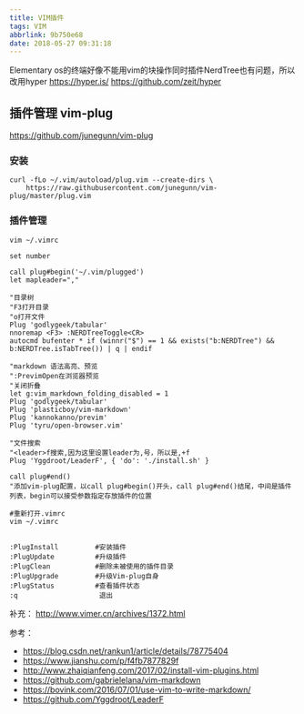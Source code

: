 ```yaml
---
title: VIM插件
tags: VIM
abbrlink: 9b750e68
date: 2018-05-27 09:31:18
---
```


Elementary os的终端好像不能用vim的块操作同时插件NerdTree也有问题，所以改用hyper
https://hyper.is/
https://github.com/zeit/hyper




## 插件管理 vim-plug
https://github.com/junegunn/vim-plug

### 安装
```
curl -fLo ~/.vim/autoload/plug.vim --create-dirs \
    https://raw.githubusercontent.com/junegunn/vim-plug/master/plug.vim
```


### 插件管理
```
vim ~/.vimrc
```

```
set number

call plug#begin('~/.vim/plugged')
let mapleader=","

"目录树
"F3打开目录
"o打开文件
Plug 'godlygeek/tabular'
nnoremap <F3> :NERDTreeToggle<CR>
autocmd bufenter * if (winnr("$") == 1 && exists("b:NERDTree") && b:NERDTree.isTabTree()) | q | endif

"markdown 语法高亮、预览
":PrevimOpen在浏览器预览
"关闭折叠
let g:vim_markdown_folding_disabled = 1
Plug 'godlygeek/tabular'
Plug 'plasticboy/vim-markdown'
Plug 'kannokanno/previm'
Plug 'tyru/open-browser.vim'

"文件搜索
"<leader>f搜索,因为这里设置leader为,号，所以是,+f
Plug 'Yggdroot/LeaderF', { 'do': './install.sh' }

call plug#end()
"添加vim-plug配置，以call plug#begin()开头，call plug#end()结尾，中间是插件列表，begin可以接受参数指定存放插件的位置
```
```
#重新打开.vimrc
vim ~/.vimrc


:PlugInstall         #安装插件
:PlugUpdate          #升级插件
:PlugClean           #删除未被使用的插件目录
:PlugUpgrade         #升级Vim-plug自身
:PlugStatus          #查看插件状态
:q                    退出
```



补充：
http://www.vimer.cn/archives/1372.html



参考：
* https://blog.csdn.net/rankun1/article/details/78775404
* https://www.jianshu.com/p/f4fb7877829f
* http://www.zhaiqianfeng.com/2017/02/install-vim-plugins.html
* https://github.com/gabrielelana/vim-markdown
* https://bovink.com/2016/07/01/use-vim-to-write-markdown/
* https://github.com/Yggdroot/LeaderF
